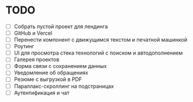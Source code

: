 # TODO

- [ ] Собрать пустой проект для лендинга
- [ ] GitHub и Vercel
- [ ] Перенести компонент с движущимся текстом и печатной машинкой
- [ ] Роутинг
- [ ] UI для просмотра стека технологий с поиском и автодополнением
- [ ] Галерея проектов
- [ ] Форма связи с сохранением данных
- [ ] Уведомление об обращениях
- [ ] Резюме с выгрузкой в PDF
- [ ] Параллакс-скроллинг на подстраницах
- [ ] Аутентификация и чат
